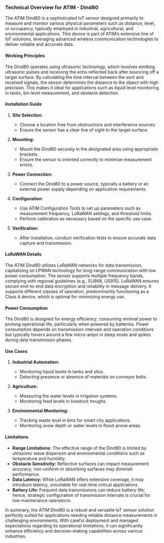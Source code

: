 ### Technical Overview for ATIM - Dind80

The ATIM Dind80 is a sophisticated IoT sensor designed primarily to measure and monitor various physical parameters such as distance, level, or occupancy, typically employed in industrial, agricultural, and environmental applications. This device is part of ATIM’s extensive line of IoT solutions, leveraging advanced wireless communication technologies to deliver reliable and accurate data.

#### Working Principles

The Dind80 operates using ultrasonic technology, which involves emitting ultrasonic pulses and receiving the echo reflected back after bouncing off a target surface. By calculating the time interval between the sent and received signals, the sensor determines the distance to the object with high precision. This makes it ideal for applications such as liquid level monitoring in tanks, bin level measurement, and obstacle detection.

#### Installation Guide

1. **Site Selection:**
   - Choose a location free from obstructions and interference sources.
   - Ensure the sensor has a clear line of sight to the target surface.

2. **Mounting:**
   - Mount the Dind80 securely in the designated area using appropriate brackets.
   - Ensure the sensor is oriented correctly to minimize measurement errors.

3. **Power Connection:**
   - Connect the Dind80 to a power source, typically a battery or an external power supply depending on application requirements.
   
4. **Configuration:**
   - Use ATIM Configuration Tools to set up parameters such as measurement frequency, LoRaWAN settings, and threshold limits.
   - Perform calibration as necessary based on the specific use case.

5. **Verification:**
   - After installation, conduct verification tests to ensure accurate data capture and transmission.

#### LoRaWAN Details

The ATIM Dind80 utilizes LoRaWAN networks for data transmission, capitalizing on LPWAN technology for long-range communication with low power consumption. The sensor supports multiple frequency bands, complying with regional guidelines (e.g., EU868, US915). LoRaWAN ensures secure end-to-end data encryption and reliability in message delivery. It supports different classes of operation, predominantly functioning as a Class A device, which is optimal for minimizing energy use.

#### Power Consumption

The Dind80 is designed for energy efficiency, consuming minimal power to prolong operational life, particularly when powered by batteries. Power consumption depends on transmission intervals and operation conditions but typically hovers around a few micro-amps in sleep mode and spikes during data transmission phases.

#### Use Cases

1. **Industrial Automation:**
   - Monitoring liquid levels in tanks and silos.
   - Detecting presence or absence of materials on conveyor belts.

2. **Agriculture:**
   - Measuring the water levels in irrigation systems.
   - Monitoring feed levels in livestock troughs.

3. **Environmental Monitoring:**
   - Tracking waste level in bins for smart city applications.
   - Monitoring snow depth or water levels in flood-prone areas.

#### Limitations

- **Range Limitations:** The effective range of the Dind80 is limited by ultrasonic wave dispersion and environmental conditions such as temperature and humidity.
- **Obstacle Sensitivity:** Reflective surfaces can impact measurement accuracy; non-uniform or absorbing surfaces may diminish performance.
- **Data Latency:** While LoRaWAN offers extensive coverage, it may introduce latency, unsuitable for real-time critical applications.
- **Battery Life:** Frequent data transmissions can reduce battery life; hence, strategic configuration of transmission intervals is crucial for low-maintenance operations.

In summary, the ATIM Dind80 is a robust and versatile IoT sensor solution perfectly suited for applications needing reliable distance measurements in challenging environments. With careful deployment and managed expectations regarding its operational limitations, it can significantly enhance efficiency and decision-making capabilities across various industries.